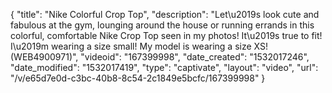 {
    "title": "Nike Colorful Crop Top",
    "description": "Let\u2019s look cute and fabulous at the gym, lounging around the house or running errands in this colorful, comfortable Nike Crop Top seen in my photos! It\u2019s true to fit! I\u2019m wearing a size small! My model is wearing a size XS! (WEB4900971)",
    "videoid": "167399998",
    "date_created": "1532017246",
    "date_modified": "1532017419",
    "type": "captivate",
    "layout": "video",
    "url": "\/v\/e65d7e0d-c3bc-40b8-8c54-2c1849e5bcfc\/167399998"
}